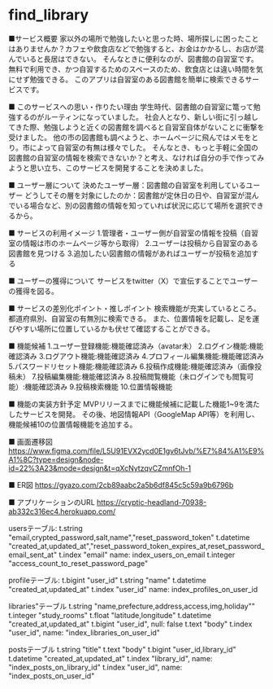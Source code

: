 # find_library

■サービス概要
家以外の場所で勉強したいと思った時、場所探しに困ったことはありませんか？カフェや飲食店などで勉強すると、お金はかかるし、お店が混んでいると長居はできない。
そんなときに便利なのが、図書館の自習室です。無料で利用でき、かつ自習するためのスペースのため、飲食店とは違い時間を気にせず勉強できる。
このアプリは自習室のある図書館を簡単に検索できるサービスです。

■ このサービスへの思い・作りたい理由
学生時代、図書館の自習室に篭って勉強するのがルーティンになっていました。
社会人となり、新しい街に引っ越してきた際、勉強しようと近くの図書館を調べると自習室自体がないことに衝撃を受けました。
他の市の図書館も調べようと、ホームページに飛んではメモをとり。市によって自習室の有無は様々でした。
そんなとき、もっと手軽に全国の図書館の自習室の情報を検索できないか？と考え、なければ自分の手で作ってみようと思い立ち、このサービスを開発することを決めました。

■ ユーザー層について
決めたユーザー層：図書館の自習室を利用しているユーザー
どうしてその層を対象にしたのか：図書館が定休日の日や、自習室が混んでいる場合など、別の図書館の情報を知っていれば状況に応じて場所を選択できるから。

■ サービスの利用イメージ
1.管理者・ユーザー側が自習室の情報を投稿（自習室の情報は市のホームページ等から取得）
2.ユーザーは投稿から自習室のある図書館を見つける
3.追加したい図書館の情報があればユーザーが投稿を追加する

■ ユーザーの獲得について
サービスをtwitter（X）で宣伝することでユーザーの獲得を図る。

■ サービスの差別化ポイント・推しポイント
検索機能が充実しているところ。
都道府県別、自習室の有無別に検索できる。
また、位置情報を記載し、足を運びやすい場所に位置しているかも伏せて確認することができる。

■ 機能候補
1.ユーザー登録機能:機能確認済み（avatar未）
2.ログイン機能:機能確認済み
3.ログアウト機能:機能確認済み
4.プロフィール編集機能:機能確認済み
5.パスワードリセット機能:機能確認済み
6.投稿作成機能:機能確認済み（画像投稿未）
7.投稿編集機能:機能確認済み
8.投稿閲覧機能（未ログインでも閲覧可能）:機能確認済み
9.投稿検索機能
10.位置情報機能

■ 機能の実装方針予定
MVPリリースまでに機能候補に記載した機能1~9を満たしたサービスを開発。
その後、地図情報API（GoogleMap API等）を利用し、機能候補10の位置情報機能を追加する。

■ 画面遷移図
https://www.figma.com/file/L5U91EVX2ycd0E1gv6tJvb/%E7%84%A1%E9%A1%8C?type=design&node-id=22%3A23&mode=design&t=qXcNytzqvCZmnfOh-1

■ ER図
https://gyazo.com/2cb89aabc2a5b6df845c5c59a9b6796b

■ アプリケーションのURL
https://cryptic-headland-70938-ab332c316ec4.herokuapp.com/

usersテーブル:
t.string "email,crypted_password,salt,name","reset_password_token"
t.datetime "created_at,updated_at","reset_password_token_expires_at,reset_password_email_sent_at"
t.index "email" name: index_users_on_email
t.integer "access_count_to_reset_password_page"

profileテーブル:
t.bigint "user_id"
t.string "name"
t.datetime "created_at,updated_at"
t.index "user_id" name: index_profiles_on_user_id

libraries"テーブル
t.string "name,prefecture,address,access,img,holiday""
t.integer "study_rooms"
t.float "latitude,longitude"
t.datetime "created_at,updated_at"
t.bigint "user_id", null: false
t.text "body"
t.index "user_id", name: "index_libraries_on_user_id"

postsテーブル
t.string "title"
t.text "body"
t.bigint "user_id,library_id"
t.datetime "created_at,updated_at"
t.index "library_id", name: "index_posts_on_library_id"
t.index "user_id", name: "index_posts_on_user_id"

